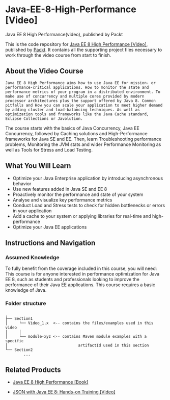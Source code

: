 # Java-EE-8-High-Performance [Video]
Java EE 8 High Performance(video), published by Packt

This is the code repository for [Java EE 8 High Performance [Video]](https://www.packtpub.com/application-development/java-ee-8-high-performance-video?utm_source=github&utm_medium=repository&utm_campaign=9781788473613), published by [Packt](https://www.packtpub.com/?utm_source=github). It contains all the supporting project files necessary to work through the video course from start to finish.

## About the Video Course
	Java EE 8 High Performance aims how to use Java EE for mission- or performance-critical applications. How to monitor the state and performance metrics of your program in a distributed environment. To make use of concurrency and multiple cores provided by modern processor architectures plus the support offered by Java 8. Common pitfalls and How you can scale your application to meet higher demand by adding cluster and load-balancing techniques. As well as optimization tools and frameworks like the Java Cache standard, Eclipse Collections or Javolution.
The course starts with the basics of Java Concurrency, Java EE Concurrency, followed by Caching solutions and High-Performance frameworks for Java SE and EE. Then, learn Troubleshooting performance problems, Monitoring the JVM stats and wider Performance Monitoring as well as Tools for Stress and Load Testing.

<H2>What You Will Learn</H2>
<DIV class=book-info-will-learn-text>
<UL>
<LI>Optimize your Java Enterprise application by introducing asynchronous behavior 
<LI>Use new features added in Java SE and EE 8 
<LI>Proactively monitor the performance and state of your system 
<LI>Analyse and visualize key performance metrics
<LI>Conduct Load and Stress tests to check for hidden bottlenecks or errors in your application 
<LI>Add a cache to your system or applying libraries for real-time and high-performance
<LI>Optimize your Java EE applications</LI></UL></DIV>

## Instructions and Navigation
### Assumed Knowledge
To fully benefit from the coverage included in this course, you will need:<br/>
This course is for anyone interested in performance optimization for Java EE 8, such as students and professionals looking to improve the performance of their Java EE applications. This course requires a basic knowledge of Java.
### Folder structure

```
.
├── Section1
│     └── Video_1.x  <-- contains the files/examples used in this video 
│     │  
│     └── module-xyz <-- contains Maven module examples with a specific 
│                               artifactId used in this section
└── Section2
        ...
```

## Related Products
* [Java EE 8 High Performance [Book]](https://www.packtpub.com/application-development/java-ee-8-high-performance)

* [JSON with Java EE 8: Hands-on Training [Video]](https://www.packtpub.com/application-development/json-java-ee-8-hands-training-video?utm_source=github&utm_medium=repository&utm_campaign=9781788834728)
